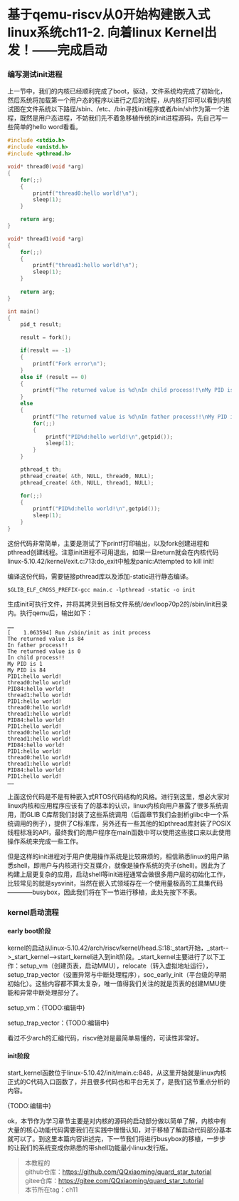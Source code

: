 # 基于qemu-riscv从0开始构建嵌入式linux系统ch11-2. 向着linux Kernel出发！——完成启动

### 编写测试init进程

上一节中，我们的内核已经顺利完成了boot，驱动，文件系统均完成了初始化，然后系统将加载第一个用户态的程序以进行之后的流程，从内核打印可以看到内核试图在文件系统以下路径/sbin、/etc、/bin寻找init程序或者/bin/sh作为第一个进程，既然是用户态进程，不妨我们先不着急移植传统的init进程源码，先自己写一些简单的hello word看看。

```c
#include <stdio.h>
#include <unistd.h>
#include <pthread.h>

void* thread0(void *arg)
{
    for(;;)
    {
        printf("thread0:hello world!\n");
        sleep(1);
    }

    return arg;
}

void* thread1(void *arg)
{  
    for(;;)
    {
        printf("thread1:hello world!\n");
        sleep(1);
    }
    
    return arg;
}

int main()
{
    pid_t result;

    result = fork();

    if(result == -1)
    {
        printf("Fork error\n");
    }
    else if (result == 0)
    {
        printf("The returned value is %d\nIn child process!!\nMy PID is %d\n",result,getpid());
    }
    else
    {
        printf("The returned value is %d\nIn father process!!\nMy PID is %d\n",result,getpid());
        for(;;)
        {
            printf("PID%d:hello world!\n",getpid());
            sleep(1);
        }
    }

    pthread_t th;  
    pthread_create( &th, NULL, thread0, NULL);  
    pthread_create( &th, NULL, thread1, NULL);  

    for(;;)
    {
        printf("PID%d:hello world!\n",getpid());
        sleep(1);
    }
}
```

这份代码非常简单，主要是测试了下printf打印输出，以及fork创建进程和pthread创建线程。注意init进程不可用退出，如果一旦return就会在内核代码linux-5.10.42/kernel/exit.c:713:do_exit中触发panic:Attempted to kill init!

编译这份代码，需要链接pthread库以及添加-static进行静态编译。

```shell
$GLIB_ELF_CROSS_PREFIX-gcc main.c -lpthread -static -o init
```

生成init可执行文件，并将其拷贝到目标文件系统/dev/loop70p2的/sbin/init目录内。执行qemu后，输出如下：

```
……
[    1.063594] Run /sbin/init as init process
The returned value is 84
In father process!!
The returned value is 0
In child process!!
My PID is 1
My PID is 84
PID1:hello world!
thread0:hello world!
PID84:hello world!
thread1:hello world!
PID1:hello world!
thread0:hello world!
thread1:hello world!
PID84:hello world!
PID1:hello world!
thread0:hello world!
thread1:hello world!
PID84:hello world!
PID1:hello world!
thread0:hello world!
thread1:hello world!
PID84:hello world!
PID1:hello world!
……
```

上面这份代码是不是有种嵌入式RTOS代码结构的风格。进行到这里，想必大家对linux内核和应用程序应该有了的基本的认识，linux内核向用户暴露了很多系统调用，而GLIB C库帮我们封装了这些系统调用（后面章节我们会剖析glibc中一个系统调用的例子），提供了C标准库，另外还有一些其他的如pthread库封装了POSIX线程标准的API，最终我们的用户程序在main函数中可以使用这些接口来以此使用操作系统来完成一些工作。

但是这样的init进程对于用户使用操作系统是比较麻烦的，相信熟悉linux的用户熟悉shell，即用户与内核进行交互媒介，就像是操作系统的壳子(shell)。因此为了构建上层更复杂的应用，启动shell等init进程通常会做很多用户层的初始化工作，比较常见的就是sysvinit，当然在嵌入式领域存在一个使用量极高的工具集代码————busybox，因此我们将在下一节进行移植，此处先按下不表。

### kernel启动流程

#### early boot阶段

kernel的启动从linux-5.10.42/arch/riscv/kernel/head.S:18:_start开始，_start-->_start_kernel-->start_kernel进入到init阶段。_start_kernel主要进行了以下工作：setup_vm（创建页表，启动MMU），relocate（转入虚拟地址运行），setup_trap_vector（设置异常与中断处理程序），soc_early_init（平台级的早期初始化）。这些内容都不算太复杂，唯一值得我们关注的就是页表的创建MMU使能和异常中断处理部分了。

setup_vm：{TODO:编辑中}

setup_trap_vector：{TODO:编辑中}

看过不少arch的汇编代码，riscv绝对是最简单易懂的，可读性非常好。

#### init阶段

start_kernel函数位于linux-5.10.42/init/main.c:848，从这里开始就是linux内核正式的C代码入口函数了，并且很多代码也和平台无关了，是我们这节重点分析的内容。

{TODO:编辑中}

ok，本节作为学习章节主要是对内核的源码的启动部分做以简单了解，内核中有大量的核心功能代码需要我们在实践中慢慢认知，对于移植了解启动代码部分基本就可以了。到这里本篇内容讲述完，下一节我们将进行busybox的移植，一步步的让我们的系统变成你熟悉的带shell功能最小linux发行版。

> 本教程的<br>github仓库：https://github.com/QQxiaoming/quard_star_tutorial<br>gitee仓库：https://gitee.com/QQxiaoming/quard_star_tutorial<br>本节所在tag：ch11